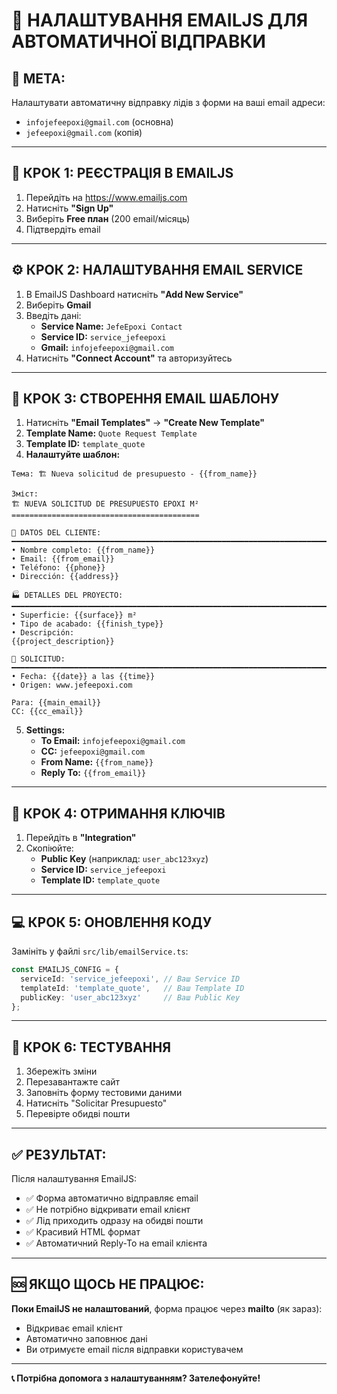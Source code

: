# 📧 НАЛАШТУВАННЯ EMAILJS ДЛЯ АВТОМАТИЧНОЇ ВІДПРАВКИ

## 🎯 МЕТА:
Налаштувати автоматичну відправку лідів з форми на ваші email адреси:
- `infojefeepoxi@gmail.com` (основна)
- `jefeepoxi@gmail.com` (копія)

---

## 📝 КРОК 1: РЕЄСТРАЦІЯ В EMAILJS

1. Перейдіть на https://www.emailjs.com
2. Натисніть **"Sign Up"**
3. Виберіть **Free план** (200 email/місяць)
4. Підтвердіть email

---

## ⚙️ КРОК 2: НАЛАШТУВАННЯ EMAIL SERVICE

1. В EmailJS Dashboard натисніть **"Add New Service"**
2. Виберіть **Gmail**
3. Введіть дані:
   - **Service Name:** `JefeEpoxi Contact`
   - **Service ID:** `service_jefeepoxi`
   - **Gmail:** `infojefeepoxi@gmail.com`
4. Натисніть **"Connect Account"** та авторизуйтесь

---

## 📄 КРОК 3: СТВОРЕННЯ EMAIL ШАБЛОНУ

1. Натисніть **"Email Templates"** → **"Create New Template"**
2. **Template Name:** `Quote Request Template`
3. **Template ID:** `template_quote`
4. **Налаштуйте шаблон:**

```
Тема: 🏗️ Nueva solicitud de presupuesto - {{from_name}}

Зміст:
🏗️ NUEVA SOLICITUD DE PRESUPUESTO EPOXI M²
==========================================

👤 DATOS DEL CLIENTE:
━━━━━━━━━━━━━━━━━━━━━━━━━━━━━━━━━━━━━━━━━━━━━━━━━━━━━━━━━━━━━━━━━━━━━━━━━━━━━
• Nombre completo: {{from_name}}
• Email: {{from_email}}
• Teléfono: {{phone}}
• Dirección: {{address}}

🏭 DETALLES DEL PROYECTO:
━━━━━━━━━━━━━━━━━━━━━━━━━━━━━━━━━━━━━━━━━━━━━━━━━━━━━━━━━━━━━━━━━━━━━━━━━━━━━
• Superficie: {{surface}} m²
• Tipo de acabado: {{finish_type}}
• Descripción:
{{project_description}}

📅 SOLICITUD:
━━━━━━━━━━━━━━━━━━━━━━━━━━━━━━━━━━━━━━━━━━━━━━━━━━━━━━━━━━━━━━━━━━━━━━━━━━━━━
• Fecha: {{date}} a las {{time}}
• Origen: www.jefeepoxi.com

Para: {{main_email}}
CC: {{cc_email}}
```

5. **Settings:**
   - **To Email:** `infojefeepoxi@gmail.com`
   - **CC:** `jefeepoxi@gmail.com`
   - **From Name:** `{{from_name}}`
   - **Reply To:** `{{from_email}}`

---

## 🔑 КРОК 4: ОТРИМАННЯ КЛЮЧІВ

1. Перейдіть в **"Integration"**
2. Скопіюйте:
   - **Public Key** (наприклад: `user_abc123xyz`)
   - **Service ID:** `service_jefeepoxi`
   - **Template ID:** `template_quote`

---

## 💻 КРОК 5: ОНОВЛЕННЯ КОДУ

Замініть у файлі `src/lib/emailService.ts`:

```typescript
const EMAILJS_CONFIG = {
  serviceId: 'service_jefeepoxi', // Ваш Service ID
  templateId: 'template_quote',   // Ваш Template ID
  publicKey: 'user_abc123xyz'     // Ваш Public Key
};
```

---

## 🧪 КРОК 6: ТЕСТУВАННЯ

1. Збережіть зміни
2. Перезавантажте сайт
3. Заповніть форму тестовими даними
4. Натисніть "Solicitar Presupuesto"
5. Перевірте обидві пошти

---

## ✅ РЕЗУЛЬТАТ:

Після налаштування EmailJS:
- ✅ Форма автоматично відправляє email
- ✅ Не потрібно відкривати email клієнт
- ✅ Лід приходить одразу на обидві пошти
- ✅ Красивий HTML формат
- ✅ Автоматичний Reply-To на email клієнта

---

## 🆘 ЯКЩО ЩОСЬ НЕ ПРАЦЮЄ:

**Поки EmailJS не налаштований**, форма працює через **mailto** (як зараз):
- Відкриває email клієнт
- Автоматично заповнює дані
- Ви отримуєте email після відправки користувачем

---

**📞 Потрібна допомога з налаштуванням? Зателефонуйте!**
